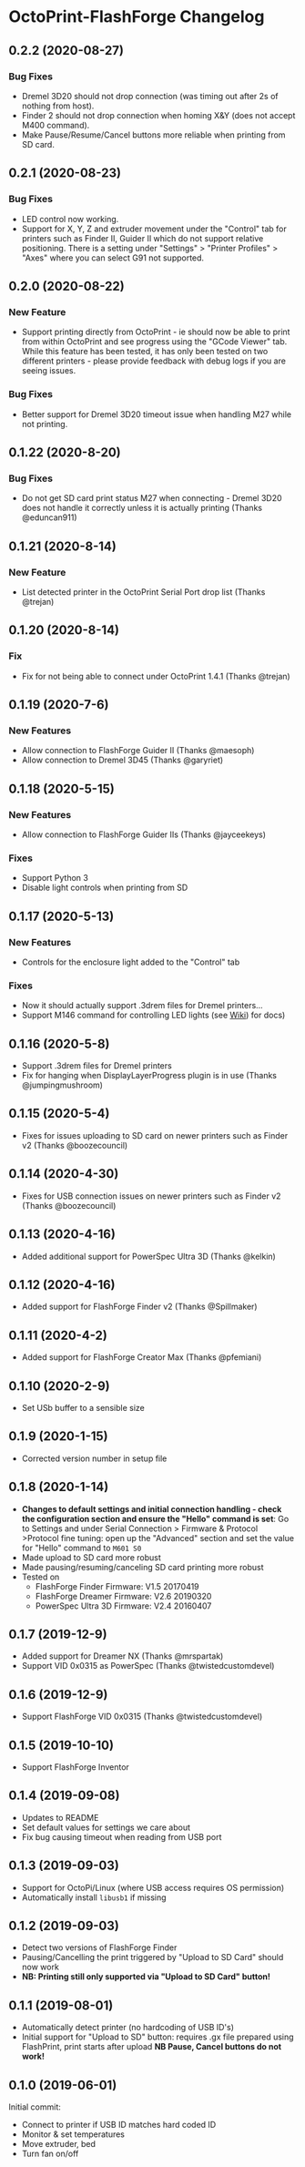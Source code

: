 # OctoPrint-FlashForge Changelog

## 0.2.2 (2020-08-27)
### Bug Fixes
* Dremel 3D20 should not drop connection (was timing out after 2s of nothing from host).
* Finder 2 should not drop connection when homing X&Y (does not accept M400 command).
* Make Pause/Resume/Cancel buttons more reliable when printing from SD card.

## 0.2.1 (2020-08-23)
### Bug Fixes
* LED control now working.
* Support for X, Y, Z and extruder movement under the "Control" tab for printers such as Finder II, Guider II which
do not support relative positioning. There is a setting under "Settings" > "Printer Profiles" > "Axes" where you can
select G91 not supported.

## 0.2.0 (2020-08-22)
### New Feature
* Support printing directly from OctoPrint - ie should now be able to print from within OctoPrint and see progress
using the "GCode Viewer" tab. While this feature has been tested, it has only been tested on two different printers -
please provide feedback with debug logs if you are seeing issues.
### Bug Fixes
* Better support for Dremel 3D20 timeout issue when handling M27 while not printing.

## 0.1.22 (2020-8-20)
### Bug Fixes
* Do not get SD card print status M27 when connecting - Dremel 3D20 does not handle it correctly unless it is actually printing (Thanks @eduncan911)

## 0.1.21 (2020-8-14)
### New Feature
* List detected printer in the OctoPrint Serial Port drop list (Thanks @trejan)

## 0.1.20 (2020-8-14)
### Fix
* Fix for not being able to connect under OctoPrint 1.4.1 (Thanks @trejan)

## 0.1.19 (2020-7-6)
### New Features
* Allow connection to FlashForge Guider II (Thanks @maesoph)
* Allow connection to Dremel 3D45 (Thanks @garyriet)

## 0.1.18 (2020-5-15)
### New Features
* Allow connection to FlashForge Guider IIs (Thanks @jayceekeys)
### Fixes
* Support Python 3
* Disable light controls when printing from SD

## 0.1.17 (2020-5-13)
### New Features
* Controls for the enclosure light added to the "Control" tab
### Fixes
* Now it should actually support .3drem files for Dremel printers...
* Support M146 command for controlling LED lights (see [Wiki](https://github.com/Mrnt/OctoPrint-FlashForge/wiki/G-Code-Dictionary#m146---control-enclosure-lights)) for docs)

## 0.1.16 (2020-5-8)
* Support .3drem files for Dremel printers
* Fix for hanging when DisplayLayerProgress plugin is in use (Thanks @jumpingmushroom)

## 0.1.15 (2020-5-4)
* Fixes for issues uploading to SD card on newer printers such as Finder v2 (Thanks @boozecouncil)

## 0.1.14 (2020-4-30)
* Fixes for USB connection issues on newer printers such as Finder v2 (Thanks @boozecouncil)

## 0.1.13 (2020-4-16)
* Added additional support for PowerSpec Ultra 3D (Thanks @kelkin)

## 0.1.12 (2020-4-16)
* Added support for FlashForge Finder v2 (Thanks @Spillmaker)

## 0.1.11 (2020-4-2)
* Added support for FlashForge Creator Max (Thanks @pfemiani)

## 0.1.10 (2020-2-9)
* Set USb buffer to a sensible size

## 0.1.9 (2020-1-15)
* Corrected version number in setup file

## 0.1.8 (2020-1-14)
* **Changes to default settings and initial connection handling -
check the configuration section and ensure the "Hello" command is set**: Go to Settings and under Serial Connection > Firmware & Protocol >Protocol fine tuning: open up the "Advanced" section and set the value for "Hello" command to `M601 S0`
* Made upload to SD card more robust
* Made pausing/resuming/canceling SD card printing more robust
* Tested on
  * FlashForge Finder Firmware: V1.5 20170419
  * FlashForge Dreamer Firmware: V2.6 20190320
  * PowerSpec Ultra 3D Firmware: V2.4 20160407

## 0.1.7 (2019-12-9)
* Added support for Dreamer NX (Thanks @mrspartak)
* Support VID 0x0315 as PowerSpec (Thanks @twistedcustomdevel)

## 0.1.6 (2019-12-9)
* Support FlashForge VID 0x0315 (Thanks @twistedcustomdevel)

## 0.1.5 (2019-10-10)
* Support FlashForge Inventor

## 0.1.4 (2019-09-08)
* Updates to README
* Set default values for settings we care about
* Fix bug causing timeout when reading from USB port

## 0.1.3 (2019-09-03)

* Support for OctoPi/Linux (where USB access requires OS permission)
* Automatically install `libusb1` if missing

## 0.1.2 (2019-09-03)

* Detect two versions of FlashForge Finder
* Pausing/Cancelling the print triggered by "Upload to SD Card" should now work
* **NB: Printing still only supported via "Upload to SD Card" button!**

## 0.1.1 (2019-08-01)

* Automatically detect printer (no hardcoding of USB ID's)
* Initial support for "Upload to SD" button: requires .gx file prepared using FlashPrint, print starts after upload **NB Pause, Cancel buttons do not work!**

## 0.1.0 (2019-06-01)

Initial commit:

* Connect to printer if USB ID matches hard coded ID
* Monitor & set temperatures
* Move extruder, bed
* Turn fan on/off
